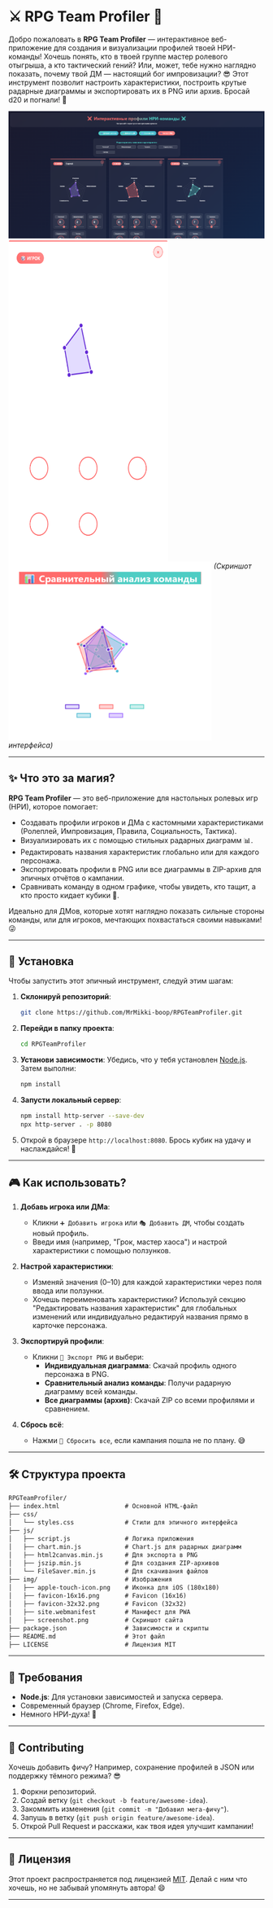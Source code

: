 # ⚔️ RPG Team Profiler 🎲

Добро пожаловать в **RPG Team Profiler** — интерактивное веб-приложение для создания и визуализации профилей твоей
НРИ-команды! Хочешь понять, кто в твоей группе мастер ролевого отыгрыша, а кто тактический гений? Или, может, тебе нужно
наглядно показать, почему твой ДМ — настоящий бог импровизации? 😎 Этот инструмент позволит настроить характеристики,
построить крутые радарные диаграммы и экспортировать их в PNG или архив. Бросай d20 и погнали! 🎉

![RPG Team Profiler Screenshot](img/screenshot.png)  
<img alt="RPG Team Profiler Character Profile" height="632" width="314" src="img/Character_PRGTeamProfile.png" style="vertical-align: top;"/>
<img alt="RPG Team Profiler All Profiles" height="352" width="400" src="img/PRGTeamAllProfile.png" style="vertical-align: top;"/> 
*(Скриншот интерфейса)*

---

## ✨ Что это за магия?

**RPG Team Profiler** — это веб-приложение для настольных ролевых игр (НРИ), которое помогает:

- Создавать профили игроков и ДМа с кастомными характеристиками (Ролеплей, Импровизация, Правила, Социальность,
  Тактика).
- Визуализировать их с помощью стильных радарных диаграмм 📊.
- Редактировать названия характеристик глобально или для каждого персонажа.
- Экспортировать профили в PNG или все диаграммы в ZIP-архив для эпичных отчётов о кампании.
- Сравнивать команду в одном графике, чтобы увидеть, кто тащит, а кто просто кидает кубики 🎲.

Идеально для ДМов, которые хотят наглядно показать сильные стороны команды, или для игроков, мечтающих похвастаться
своими навыками! 😜

---

## 🚀 Установка

Чтобы запустить этот эпичный инструмент, следуй этим шагам:

1. **Склонируй репозиторий**:
   ```bash
   git clone https://github.com/MrMikki-boop/RPGTeamProfiler.git
   ```

2. **Перейди в папку проекта**:
   ```bash
   cd RPGTeamProfiler
   ```

3. **Установи зависимости**:
   Убедись, что у тебя установлен [Node.js](https://nodejs.org/). Затем выполни:
   ```bash
   npm install
   ```

4. **Запусти локальный сервер**:
   ```bash
   npm install http-server --save-dev
   npx http-server . -p 8080
   ```

5. Открой в браузере `http://localhost:8080`. Брось кубик на удачу и наслаждайся! 🎲

---

## 🎮 Как использовать?

1. **Добавь игрока или ДМа**:
    - Кликни `➕ Добавить игрока` или `🎭 Добавить ДМ`, чтобы создать новый профиль.
    - Введи имя (например, "Грок, мастер хаоса") и настрой характеристики с помощью ползунков.

2. **Настрой характеристики**:
    - Изменяй значения (0–10) для каждой характеристики через поля ввода или ползунки.
    - Хочешь переименовать характеристики? Используй секцию "Редактировать названия характеристик" для глобальных
      изменений или индивидуально редактируй названия прямо в карточке персонажа.

3. **Экспортируй профили**:
    - Кликни `💾 Экспорт PNG` и выбери:
        - **Индивидуальная диаграмма**: Скачай профиль одного персонажа в PNG.
        - **Сравнительный анализ команды**: Получи радарную диаграмму всей команды.
        - **Все диаграммы (архив)**: Скачай ZIP со всеми профилями и сравнением.

4. **Сбрось всё**:
    - Нажми `🔄 Сбросить все`, если кампания пошла не по плану. 😅

---

## 🛠️ Структура проекта

```
RPGTeamProfiler/
├── index.html                  # Основной HTML-файл
├── css/
│   └── styles.css              # Стили для эпичного интерфейса
├── js/
│   ├── script.js               # Логика приложения
│   ├── chart.min.js            # Chart.js для радарных диаграмм
│   ├── html2canvas.min.js      # Для экспорта в PNG
│   ├── jszip.min.js            # Для создания ZIP-архивов
│   └── FileSaver.min.js        # Для скачивания файлов
├── img/                        # Изображения
│   ├── apple-touch-icon.png    # Иконка для iOS (180x180)
│   ├── favicon-16x16.png       # Favicon (16x16)
│   ├── favicon-32x32.png       # Favicon (32x32)
│   ├── site.webmanifest        # Манифест для PWA
│   ├── screenshot.png          # Скриншот сайта
├── package.json                # Зависимости и скрипты
├── README.md                   # Этот файл
├── LICENSE                     # Лицензия MIT
```

---

## 🐉 Требования

- **Node.js**: Для установки зависимостей и запуска сервера.
- Современный браузер (Chrome, Firefox, Edge).
- Немного НРИ-духа! 🎲

---

## 🤝 Contributing

Хочешь добавить фичу? Например, сохранение профилей в JSON или поддержку тёмного режима? 😎

1. Форкни репозиторий.
2. Создай ветку (`git checkout -b feature/awesome-idea`).
3. Закоммить изменения (`git commit -m "Добавил мега-фичу"`).
4. Запушь в ветку (`git push origin feature/awesome-idea`).
5. Открой Pull Request и расскажи, как твоя идея улучшит кампании!

---

## 📜 Лицензия

Этот проект распространяется под лицензией [MIT](LICENSE.txt). Делай с ним что хочешь, но не забывай упомянуть автора! 😄

---